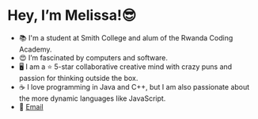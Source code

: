 # Hey, I’m Melissa!😎
- 📚 I'm a student at Smith College and alum of the Rwanda Coding Academy.
- 😍 I’m fascinated by computers and software. 
- 🖥 I am a ⭐ 5-star collaborative creative mind with crazy puns and passion for thinking outside the box.
- ☕️ I love programming in Java and C++, but I am also passionate about the more dynamic languages like JavaScript.
- 📨 [Email](mailto:mkabalisa@smith.edu)

<!---
melissa-mk/melissa-mk is a ✨ special ✨ repository because its `README.md` (this file) appears on your GitHub profile.
You can click the Preview link to take a look at your changes.
---> 
